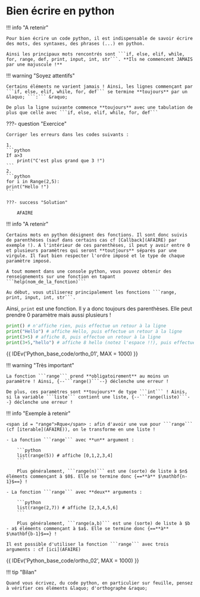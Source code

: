 # Bien écrire en python

!!! info "A retenir"

	Pour bien écrire un code python, il est indispensable de savoir écrire des mots, des syntaxes, des phrases (...) en python.

	Ainsi les principaux mots rencontrés sont ```if, else, elif, while, for, range, def, print, input, int, str```. **Ils ne commencent JAMAIS par une majuscule !**

!!! warning "Soyez attentifs"

	Certains éléments ne varient jamais ! Ainsi, les lignes commençant par ```if, else, elif, while, for, def``` se termine **toujours** par un &laquo; ```:``` &raquo;

	De plus la ligne suivante commence **toujours** avec une tabulation de plus que celle avec ```if, else, elif, while, for, def```

???- question "Exercice"

	Corriger les erreurs dans les codes suivants :

	1.
	```python
	If a>3
		print("C'est plus grand que 3 !")
	```
	2.
	```python
	for i in Range(2,5):
	print("Hello !")
	```

	???- success "Solution"

		AFAIRE

!!! info "A retenir"

	Certains mots en python désignent des fonctions. Il sont donc suivis de parenthèses (sauf dans certains cas cf [Callback](AFAIRE) par exemple !). A l'intérieur de ces parenthèses, il peut y avoir entre 0 et plusieurs paramètres qui seront **toutjours** séparés par une virgule. Il faut bien respecter l'ordre imposé et le type de chaque paramètre imposé.

	A tout moment dans une console python, vous pouvez obtenir des renseignements sur une fonction en tapant ```help(nom_de_la_fonction)```

	Au début, vous utiliserez principalement les fonctions ```range, print, input, int, str```.

Ainsi, ```print``` est une fonction. Il y a donc toujours des parenthèses. Elle peut prendre 0 paramètre mais aussi plusieurs !

```python
print() # n'affiche rien, puis effectue un retour à la ligne
print("Hello") # affiche Hello, puis effectue un retour à la ligne
print(3+5) # affiche 8, puis effectue un retour à la ligne
print(3+5,"hello") # affiche 8 hello (notez l'espace !!), puis effectue un retour à la ligne
```
<div>

{{ IDEv('Python_base_code/ortho_01', MAX = 1000) }}

</div>

!!! warning "Très important"

	La fonction ```range``` prend **obligatoirement** au moins un paramètre ! Ainsi, {--```range()```--} déclenche une erreur !

	De plus, ces paramètres sont **toujours** de type ```int``` ! Ainis, si la variable ```liste``` contient une liste, {--```range(liste)```--} déclenche une erreur !

!!! info "Exemple à retenir" 

	<span id = "range">Rque</span> : afin d'avoir une vue pour ```range``` (cf [iterable](AFAIRE)), on le transforme en une liste !

	- La fonction ```range``` avec **un** argument :

		```python
		list(range(5)) # affiche [0,1,2,3,4]
		```

		Plus généralement, ```range(n)``` est une (sorte) de liste à $n$ éléments commençant à $0$. Elle se termine donc {==**à** $\mathbf{n-1}$==} !
	
	- La fonction ```range``` avec **deux** arguments :

		```python
		list(range(2,7)) # affiche [2,3,4,5,6]
		```

		Plus généralement, ```range(a,b)``` est une (sorte) de liste à $b - a$ éléments commençant à $a$. Elle se termine donc {==**à** $\mathbf{b-1}$==} !
	
	Il est possible d'utiliser la fonction ```range``` avec trois arguments : cf [ici](AFAIRE)


{{ IDEv('Python_base_code/ortho_02', MAX = 1000) }}

!!! tip "Bilan"

	Quand vous écrivez, du code python, en particulier sur feuille, pensez à vérifier ces éléments &laquo; d'orthographe &raquo;

